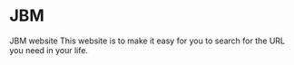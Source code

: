 # JBM
JBM website
This website is to make it easy for you to search for the URL you need in your life.
